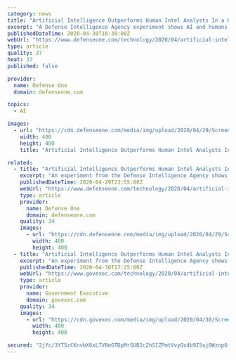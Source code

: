 ```yaml
---
category: news
title: "Artificial Intelligence Outperforms Human Intel Analysts In a Key Area"
excerpt: "A Defense Intelligence Agency experiment shows AI and humans have different risk tolerances when data is scarce."
publishedDateTime: 2020-04-30T16:38:00Z
webUrl: "https://www.defenseone.com/technology/2020/04/artificial-intelligence-outperforms-human-intel-analysts-one-key-area/165022/"
type: article
quality: 37
heat: 37
published: false

provider:
  name: Defense One
  domain: defenseone.com

topics:
  - AI

images:
  - url: "https://cdn.defenseone.com/media/img/upload/2020/04/29/Screen_Shot_2020-04-29_at_6.17.55_PM/open-graph.png"
    width: 400
    height: 400
    title: "Artificial Intelligence Outperforms Human Intel Analysts In a Key Area"

related:
  - title: "Artificial Intelligence Outperforms Human Intel Analysts In This One Key Area"
    excerpt: "An experiment from the Defense Intelligence Agency shows that AI and humans have different risk tolerances when data is scarce."
    publishedDateTime: 2020-04-29T23:55:00Z
    webUrl: "https://www.defenseone.com/technology/2020/04/artificial-intelligence-outperforms-human-intel-analysts-one-key-area/165022/?oref=d-mostread"
    type: article
    provider:
      name: Defense One
      domain: defenseone.com
    quality: 34
    images:
      - url: "https://cdn.defenseone.com/media/img/upload/2020/04/29/Screen_Shot_2020-04-29_at_6.17.55_PM/open-graph.png"
        width: 400
        height: 400
  - title: "Artificial Intelligence Outperforms Human Intel Analysts In This One Key Area"
    excerpt: "An experiment from the Defense Intelligence Agency shows that AI and humans have different risk tolerances when data is scarce."
    publishedDateTime: 2020-04-30T17:25:00Z
    webUrl: "https://www.govexec.com/technology/2020/04/artificial-intelligence-outperforms-human-intel-analysts-one-key-area/165030/?oref=ge-featured-river-top"
    type: article
    provider:
      name: Government Executive
      domain: govexec.com
    quality: 34
    images:
      - url: "https://cdn.govexec.com/media/img/upload/2020/04/30/Screen_Shot_2020-04-29_at_6.17.55_PM/open-graph.png"
        width: 400
        height: 400

secured: "2jYc/3YT5zCKnvbX6xLTV0eGTDpMrSUB2c2hSIZPmtVvyQx4b9I5uj0Wznp6fO3ZTtvM/RvoyRfSGUPrcTa53/k8AR9e4K9+vGtjqnMQZ0tQwxvyJturrQPrZxm8DpC0q/eD8YRmXUZIEV6ccRQ4AFL12xHJmdxsYDVQDRsb8+nFkIkI2Jbei+BlNYCx2KE+2LAI5G36bCAurPIqV5X7VYo7xjmK4lNokMZg451J7Va625F0VUscQbQwHw4Nt+x01QQyGQsz1OwikU0z7iQkijelJ/Mt8hDh2PQv1mPlZlDyRTuL27SfWDzbsHvCr6ZE;J5ii+KXWnYq5RNzHBJU5FA=="
---
```


